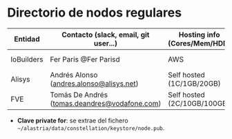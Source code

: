﻿# Directorio de nodos regulares

| Entidad | Contacto (slack, email, git user...) | Hosting info (Cores/Mem/HDD) | Clave private for * | enode |
| ------- | ------------------------------------ | ---------------------------------- | ------------- | ----- |
| IoBuilders | Fer Paris @Fer Parisd | AWS | Xt8uWCb0YiBoB8EHfNGDFGYgOHza2HQpR6kvHxeZFS0= | enode://6dcccbad7a4e75701fef6fd0f578c7d3873a853c905a911c416c896914b7cbd46320c363659c46ea32abedd397cb592c001c274dd282c46ed0c63e95c242453c@34.241.169.145:21000?discport=0 |
| Alisys | Andrés Alonso (andres.alonso@alisys.net) | Self hosted (1C/1GB/20GB) | sf8kk7Uytsznx5YrQH6PjHGegf7PHnBZ/7P1SOLFGWw= | enode://458230a7675d1268e1dd0f7507d1fbf038575f5d3c29e627a3b372faf96cccd8918eac911d071070a1566808e649381c1cc156ffc4a2d04611fee720119b9368@195.181.210.110:21000?discport=0 |
| FVE | Tomás De Andrés (tomas.deandres@vodafone.com) | Self hosted (2C/10GB/100GB) | Bvxe0V1JnGA2RNrM594fkwm2ktYZjthXmVk4cK6Tom8= | enode://483b0723ad4f45cda857cbd3aae455953545e47e7081749c188cdbbab7d01e2ffb3ce318d3c43ae2360b5944e4765eff176cde8639571b3ee279dffa6ce6d658@212.145.137.51:21000?discport=0 |
* **Clave private for**: se extrae del fichero `~/alastria/data/constellation/keystore/node.pub`.
